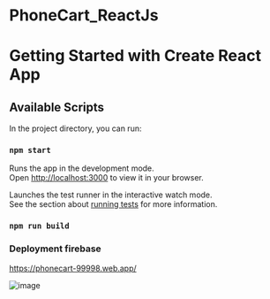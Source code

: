 # PhoneCart_ReactJs

# Getting Started with Create React App

## Available Scripts

In the project directory, you can run:

### `npm start`

Runs the app in the development mode.\
Open [http://localhost:3000](http://localhost:3000) to view it in your browser.

Launches the test runner in the interactive watch mode.\
See the section about [running tests](https://facebook.github.io/create-react-app/docs/running-tests) for more information.

### `npm run build`

### Deployment firebase 

https://phonecart-99998.web.app/

![image](https://user-images.githubusercontent.com/60100410/217213945-fac150bb-99dc-4bec-b829-c72c14c2ccd3.png)


